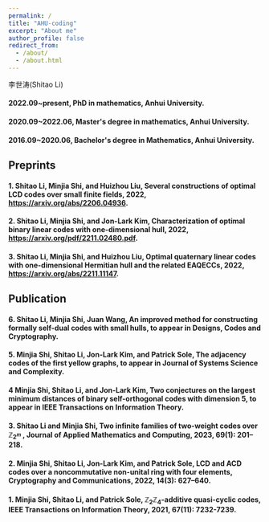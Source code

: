 ```yaml
---
permalink: /
title: "AHU-coding"
excerpt: "About me"
author_profile: false
redirect_from: 
  - /about/
  - /about.html
---
```


李世涛(Shitao Li)

#### 2022.09~present, PhD in mathematics, Anhui University.
#### 2020.09~2022.06, Master's degree in mathematics, Anhui University.
#### 2016.09~2020.06, Bachelor's degree in Mathematics, Anhui University.

## Preprints

#### 1. Shitao Li, Minjia Shi, and Huizhou Liu, Several constructions of optimal LCD codes over small finite fields, 2022, https://arxiv.org/abs/2206.04936.
#### 2. Shitao Li, Minjia Shi, and Jon-Lark Kim, Characterization of optimal binary linear codes with one-dimensional hull, 2022, https://arxiv.org/pdf/2211.02480.pdf. 
#### 3. Shitao Li, Minjia Shi, and Huizhou Liu, Optimal quaternary linear codes with one-dimensional Hermitian hull and the related EAQECCs, 2022, https://arxiv.org/abs/2211.11147.

## Publication

#### 6. Shitao Li, Minjia Shi, Juan Wang, An improved method for constructing formally self-dual codes with small hulls, to appear in Designs, Codes and Cryptography.
#### 5. Minjia Shi, Shitao Li, Jon-Lark Kim, and Patrick Sole, The adjacency codes of the first yellow graphs, to appear in Journal of Systems Science and Complexity.
#### 4  Minjia Shi, Shitao Li, and Jon-Lark Kim, Two conjectures on the largest minimum distances of binary self-orthogonal codes with dimension 5, to appear in IEEE Transactions on Information Theory.
#### 3. Shitao Li and Minjia Shi, Two infinite families of two-weight codes over $\mathbb{Z}_{2^m}$ , Journal of Applied Mathematics and Computing, 2023, 69(1): 201–218.
#### 2. Minjia Shi, Shitao Li, Jon-Lark Kim, and Patrick Sole, LCD and ACD codes over a noncommutative non-unital ring with four elements, Cryptography and Communications, 2022, 14(3): 627–640.
#### 1. Minjia Shi, Shitao Li, and Patrick Sole, $\mathbb{Z}_2\mathbb{Z}_4$-additive quasi-cyclic codes, IEEE Transactions on Information Theory, 2021, 67(11): 7232-7239.

